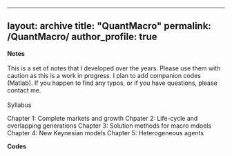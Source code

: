 
---
layout: archive
title: "QuantMacro"
permalink: /QuantMacro/
author_profile: true
---

**Notes** <br>
          <br>
This is a set of notes that I developed over the years. 
Please use them with caution as this is a work  in progress. 
I plan to add companion codes (Matlab). If you happen to find any typos, or if you have questions, please contact me.           <br>
<br> 
Syllabus <br> 

Chapter 1: Complete markets and growth
Chpater 2: Life-cycle and overlapping generations
Chapter 3: Solution methods for macro mdoels
Chapter 4: New Keynesian models
Chapter 5: Heterogeneous agents

**Codes** <br>
          <br>
          
          
          
          
          
